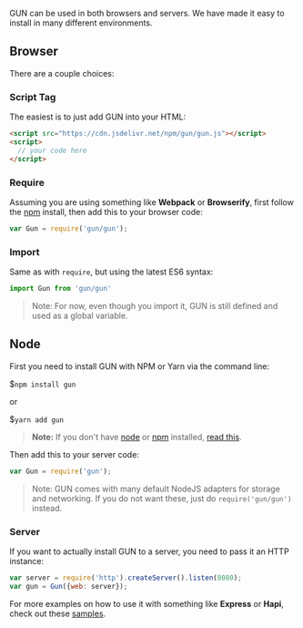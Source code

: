GUN can be used in both browsers and servers. We have made it easy to install in many different environments.

## Browser

There are a couple choices:

### Script Tag

The easiest is to just add GUN into your HTML:

```html
<script src="https://cdn.jsdelivr.net/npm/gun/gun.js"></script>
<script>
  // your code here
</script>
```

### Require

Assuming you are using something like **Webpack** or **Browserify**, first follow the [npm](#node) install, then add this to your browser code:

```javascript
var Gun = require('gun/gun');
```

### Import

Same as with `require`, but using the latest ES6 syntax:

```javascript
import Gun from 'gun/gun'
```

> Note: For now, even though you import it, GUN is still defined and used as a global variable.

## Node

First you need to install GUN with NPM or Yarn via the command line:

$`npm install gun`

or

$`yarn add gun`

> **Note:** If you don't have [node](http://nodejs.org/) or [npm](https://www.npmjs.com/) installed, [read this](https://docs.npmjs.com/getting-started/installing-node).

Then add this to your server code:

```javascript
var Gun = require('gun');
```

> Note: GUN comes with many default NodeJS adapters for storage and networking. If you do not want these, just do `require('gun/gun')` instead.

### Server

If you want to actually install GUN to a server, you need to pass it an HTTP instance:

```javascript
var server = require('http').createServer().listen(8080);
var gun = Gun({web: server});
```

For more examples on how to use it with something like **Express** or **Hapi**, check out these [samples](https://github.com/amark/gun/tree/master/examples).